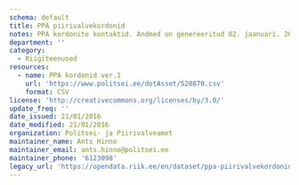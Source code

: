 ```yaml
---
schema: default
title: PPA piirivalvekordonid
notes: PPA kordonite kontaktid. Andmed on genereeritud 02. jaanuari. 2016 seisuga.
department: ''
category:
  - Riigiteenused
resources:
  - name: PPA kordonid ver.1
    url: 'https://www.politsei.ee/dotAsset/528870.csv'
    format: CSV
license: 'http://creativecommons.org/licenses/by/3.0/'
update_freq: ''
date_issued: 21/01/2016
date_modified: 21/01/2016
organization: Politsei- ja Piirivalveamet
maintainer_name: Ants Hinno
maintainer_email: ants.hinno@politsei.ee
maintainer_phone: '6123098'
legacy_url: 'https://opendata.riik.ee/en/dataset/ppa-piirivalvekordonid'
---
```

